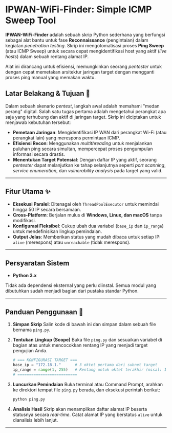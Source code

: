 # IPWAN-WiFi-Finder: Simple ICMP Sweep Tool

**IPWAN-WiFi-Finder** adalah sebuah skrip Python sederhana yang berfungsi sebagai alat bantu untuk fase **Reconnaissance** (pengintaian) dalam kegiatan *penetration testing*. Skrip ini mengotomatisasi proses **Ping Sweep** (atau ICMP Sweep) untuk secara cepat mengidentifikasi host yang aktif (*live hosts*) dalam sebuah rentang alamat IP.

Alat ini dirancang untuk efisiensi, memungkinkan seorang *pentester* untuk dengan cepat memetakan arsitektur jaringan target dengan mengganti proses ping manual yang memakan waktu.

## Latar Belakang & Tujuan 🎯

Dalam sebuah skenario *pentest*, langkah awal adalah memahami "medan perang" digital. Salah satu tugas pertama adalah mengetahui perangkat apa saja yang terhubung dan aktif di jaringan target. Skrip ini diciptakan untuk menjawab kebutuhan tersebut:

* **Pemetaan Jaringan**: Mengidentifikasi IP WAN dari perangkat Wi-Fi (atau perangkat lain) yang merespons permintaan ICMP.
* **Efisiensi Recon**: Menggunakan *multithreading* untuk menjalankan puluhan ping secara simultan, mempercepat proses pengumpulan informasi secara drastis.
* **Menentukan Target Potensial**: Dengan daftar IP yang aktif, seorang *pentester* dapat melanjutkan ke tahap selanjutnya seperti *port scanning*, *service enumeration*, dan *vulnerability analysis* pada target yang valid.

---

## Fitur Utama ✨

* **Eksekusi Paralel**: Ditenagai oleh `ThreadPoolExecutor` untuk memindai hingga 50 IP secara bersamaan.
* **Cross-Platform**: Berjalan mulus di **Windows, Linux, dan macOS** tanpa modifikasi.
* **Konfigurasi Fleksibel**: Cukup ubah dua variabel (`base_ip` dan `ip_range`) untuk mendefinisikan lingkup pemindaian.
* **Output Jelas**: Memberikan status yang mudah dibaca untuk setiap IP: `alive` (merespons) atau `unreachable` (tidak merespons).

---

## Persyaratan Sistem

* **Python 3.x**

Tidak ada dependensi eksternal yang perlu diinstal. Semua modul yang dibutuhkan sudah menjadi bagian dari pustaka standar Python.

---

## Panduan Penggunaan 🚀

1.  **Simpan Skrip**
    Salin kode di bawah ini dan simpan dalam sebuah file bernama `ping.py`.

2.  **Tentukan Lingkup (Scope)**
    Buka file `ping.py` dan sesuaikan variabel di bagian atas untuk mencocokkan rentang IP yang menjadi target pengujian Anda.

    ```python
    # === KONFIGURASI TARGET ===
    base_ip = "172.18.1."      # 3 oktet pertama dari subnet target
    ip_range = range(1, 255)   # Rentang untuk oktet terakhir (misal: 1-254)
    # ==========================
    ```

3.  **Luncurkan Pemindaian**
    Buka terminal atau Command Prompt, arahkan ke direktori tempat file `ping.py` berada, dan eksekusi perintah berikut:

    ```bash
    python ping.py
    ```

4.  **Analisis Hasil**
    Skrip akan menampilkan daftar alamat IP beserta statusnya secara *real-time*. Catat alamat IP yang berstatus `alive` untuk dianalisis lebih lanjut.

---
